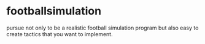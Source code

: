 # footballsimulation

pursue not only to be a realistic football simulation program but also easy to create tactics that you want to implement.

